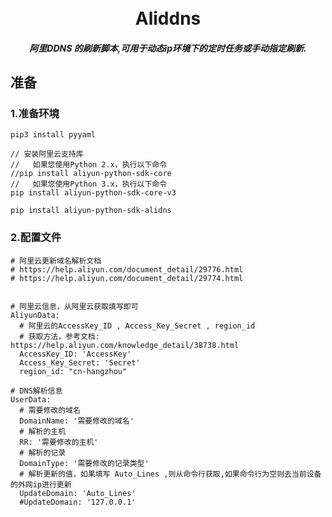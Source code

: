 <h1 align="center">
  <br>Aliddns<br>
</h1>

<h5 align="center">阿里DDNS 的刷新脚本,可用于动态ip环境下的定时任务或手动指定刷新.</h5>



## 准备
### 1.准备环境
```
pip3 install pyyaml 

// 安装阿里云支持库
//   如果您使用Python 2.x，执行以下命令
//pip install aliyun-python-sdk-core
//   如果您使用Python 3.x，执行以下命令
pip install aliyun-python-sdk-core-v3
   
pip install aliyun-python-sdk-alidns
```

### 2.配置文件
```
# 阿里云更新域名解析文档
# https://help.aliyun.com/document_detail/29776.html
# https://help.aliyun.com/document_detail/29774.html


# 阿里云信息，从阿里云获取填写即可
AliyunData:
  # 阿里云的AccessKey_ID , Access_Key_Secret , region_id
  # 获取方法，参考文档: https://help.aliyun.com/knowledge_detail/38738.html
  AccessKey_ID: 'AccessKey'
  Access_Key_Secret: 'Secret'
  region_id: "cn-hangzhou"

# DNS解析信息
UserData:
  # 需要修改的域名
  DomainName: '需要修改的域名'
  # 解析的主机
  RR: '需要修改的主机'
  # 解析的记录
  DomainType: '需要修改的记录类型'
  # 解析更新的值，如果填写 Auto_Lines ,则从命令行获取,如果命令行为空则去当前设备的外网ip进行更新
  UpdateDomain: 'Auto_Lines'
  #UpdateDomain: '127.0.0.1'
```
